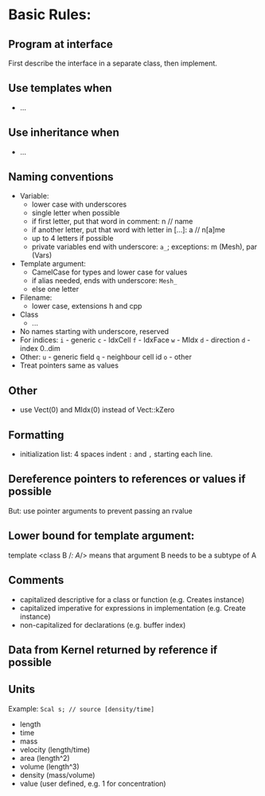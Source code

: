 # Basic Rules:

## Program at interface
First describe the interface in a separate class, then implement.

## Use templates when
- ...

## Use inheritance when
- ...

## Naming conventions
* Variable:
  - lower case with underscores
  - single letter when possible
  - if first letter, put that word in comment: n // name
  - if another letter, put that word with letter in [...]: a // n[a]me
  - up to 4 letters if possible
  - private variables end with underscore: `a_`;
    exceptions: m (Mesh), par (Vars)
* Template argument:
  - CamelCase for types and lower case for values
  - if alias needed, ends with underscore: `Mesh_`
  - else one letter
* Filename:
  - lower case, extensions h and cpp
* Class
  - ...
* No names starting with underscore, reserved
* For indices:
  `i` - generic 
  `c` - IdxCell
  `f` - IdxFace 
  `w` - MIdx
  `d` - direction
  `d` - index 0..dim
* Other:
  `u` - generic field
  `q` - neighbour cell id
  `o` - other
* Treat pointers same as values

## Other

* use Vect(0) and MIdx(0) instead of Vect::kZero

## Formatting
* initialization list: 4 spaces indent `:` and `,` starting each line.

## Dereference pointers to references or values if possible
But: use pointer arguments to prevent passing an rvalue

## Lower bound for template argument:
  template <class B /*: A*/>
means that argument B needs to be a subtype of A
 
## Comments
- capitalized descriptive for a class or function 
  (e.g. Creates instance)
- capitalized imperative for expressions in implementation 
  (e.g. Create instance)
- non-capitalized for declarations 
  (e.g. buffer index)

## Data from Kernel returned by reference if possible

## Units

Example: `Scal s; // source [density/time]`

* length
* time
* mass
* velocity (length/time)
* area (length^2)
* volume (length^3)
* density (mass/volume)
* value (user defined, e.g. 1 for concentration)
